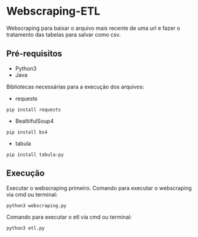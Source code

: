 # Webscraping-ETL
Webscraping para baixar o arquivo mais recente de uma url e fazer o tratamento das tabelas para salvar como csv.

## Pré-requisitos
  - Python3
  - Java
  
Bibliotecas necessárias para a execução dos arquivos:
  * requests
  ```
  pip install requests
  ```
  * BealtiifulSoup4
  ```
  pip install bs4
  ```
  * tabula
  ```
  pip install tabula-py
  ```

## Execução
Executar o webscraping primeiro.
Comando para executar o webscraping via cmd ou terminal:

  ```
  python3 webscraping.py
  ```
Comando para executar o etl via cmd ou terminal:
  ```
  python3 etl.py
  ```
